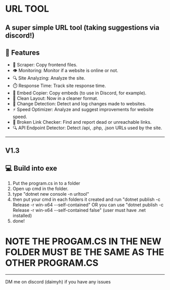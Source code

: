 # **URL TOOL**

A super simple URL tool
(taking suggestions via discord!)
---
## 🚀 Features  
- 📂 Scraper: Copy frontend files.  
- 👁️ Monitoring: Monitor if a website is online or not.  
- 🔍 Site Analyzing: Analyze the site.  
- ⏱️ Response Time: Track site response time.  
- 📎 Embed Copier: Copy embeds (to use in Discord, for example).  
- 🧼 Clean Layout: Now in a cleaner format.  
- 🔁 Change Detection: Detect and log changes made to websites.  
- ⚡ Speed Optimizer: Analyze and suggest improvements for website speed.  
- 🔗 Broken Link Checker: Find and report dead or unreachable links.  
- 🔍 API Endpoint Detector: Detect /api, .php, .json URLs used by the site.

---
V1.3
---

## **💻 Build into exe**

1. Put the program.cs in to a folder
2. Open up cmd in the folder.
3. type "dotnet new console -n urltool"
4. then put your cmd in each folders it created and run "dotnet publish -c Release -r win-x64 --self-contained" OR you can use "dotnet publish -c Release -r win-x64 --self-contained false" (user must have .net installed)
5. done!

# NOTE **THE PROGAM.CS IN THE NEW FOLDER MUST BE THE SAME AS THE OTHER PROGRAM.CS**

---

DM me on discord (daimyh) if you have any issues

